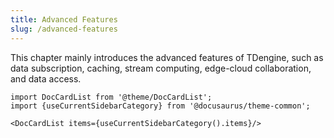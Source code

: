 ```yaml
---
title: Advanced Features
slug: /advanced-features
---
```


This chapter mainly introduces the advanced features of TDengine, such as data subscription, caching, stream computing, edge-cloud collaboration, and data access.

```mdx-code-block
import DocCardList from '@theme/DocCardList';
import {useCurrentSidebarCategory} from '@docusaurus/theme-common';

<DocCardList items={useCurrentSidebarCategory().items}/>
```
